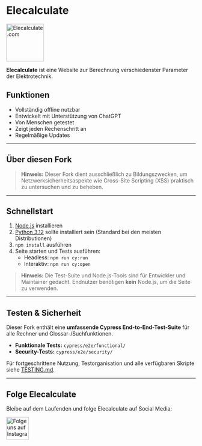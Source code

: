 # Elecalculate

<a href="https://elecalculate.com">
    <img src="https://elecalculate.com/Pictures/favicon.png" alt="Elecalculate.com" width="100" height="100">
</a>

**Elecalculate** ist eine Website zur Berechnung verschiedenster Parameter der Elektrotechnik.

## Funktionen

- Vollständig offline nutzbar
- Entwickelt mit Unterstützung von ChatGPT
- Von Menschen getestet
- Zeigt jeden Rechenschritt an
- Regelmäßige Updates

---

## Über diesen Fork

> **Hinweis:**
> Dieser Fork dient ausschließlich zu Bildungszwecken, um Netzwerksicherheitsaspekte wie Cross-Site Scripting (XSS) praktisch zu untersuchen und zu beheben.

---

## Schnellstart

1. [Node.js](https://nodejs.org/) installieren
2. [Python 3.12](https://www.python.org/downloads/release/python-3120/) sollte installiert sein (Standard bei den meisten Distributionen)
3. `npm install` ausführen
4. Seite starten und Tests ausführen:
   - Headless: `npm run cy:run`
   - Interaktiv: `npm run cy:open`

> **Hinweis:**
> Die Test-Suite und Node.js-Tools sind für Entwickler und Maintainer gedacht.
> Endnutzer benötigen **kein** Node.js, um die Seite zu verwenden.

---

## Testen & Sicherheit

Dieser Fork enthält eine **umfassende Cypress End-to-End-Test-Suite** für alle Rechner und Glossar-/Suchfunktionen.

- **Funktionale Tests:** `cypress/e2e/functional/`
- **Security-Tests:** `cypress/e2e/security/`

Für fortgeschrittene Nutzung, Testorganisation und alle verfügbaren Skripte siehe [TESTING.md](./TESTING.md).

---

## Folge Elecalculate

Bleibe auf dem Laufenden und folge Elecalculate auf Social Media:

<a href="https://www.instagram.com/elecalculate">
    <img src="https://elecalculate.com/Pictures/instagram-logo.jpg" alt="Folge uns auf Instagram" width="60" height="60">
</a>